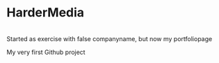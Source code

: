 # HarderMedia
<br>
Started as exercise with false companyname, but now my portfoliopage

My very first Github project
